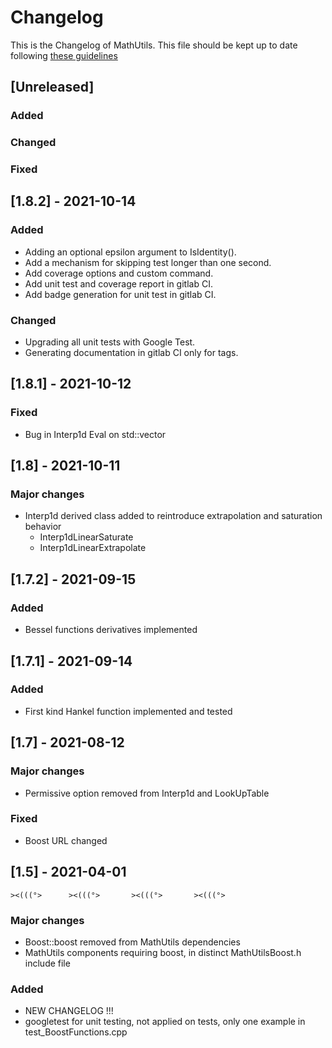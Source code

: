 # Changelog

This is the Changelog of MathUtils.
This file should be kept up to date following [these guidelines](https://keepachangelog.com/en/1.0.0/)

## [Unreleased]

### Added


### Changed


### Fixed


## [1.8.2] - 2021-10-14

### Added
- Adding an optional epsilon argument to IsIdentity().
- Add a mechanism for skipping test longer than one second.
- Add coverage options and custom command.
- Add unit test and coverage report in gitlab CI.
- Add badge generation for unit test in gitlab CI.

### Changed
- Upgrading all unit tests with Google Test.
- Generating documentation in gitlab CI only for tags.


## [1.8.1] - 2021-10-12
### Fixed
- Bug in Interp1d Eval on std::vector

## [1.8] - 2021-10-11

### Major changes
- Interp1d derived class added to reintroduce extrapolation and saturation behavior 
    - Interp1dLinearSaturate
    - Interp1dLinearExtrapolate

## [1.7.2] - 2021-09-15

### Added
- Bessel functions derivatives implemented


## [1.7.1] - 2021-09-14

### Added
- First kind Hankel function implemented and tested

## [1.7] - 2021-08-12

### Major changes
- Permissive option removed from Interp1d and LookUpTable

### Fixed
- Boost URL changed

## [1.5] - 2021-04-01
`><(((°>      ><(((°>       ><(((°>       ><(((°>`

### Major changes
- Boost::boost removed from MathUtils dependencies
- MathUtils components requiring boost, in distinct MathUtilsBoost.h include file

### Added
- NEW CHANGELOG !!!
- googletest for unit testing, not applied on tests, only one example in test_BoostFunctions.cpp